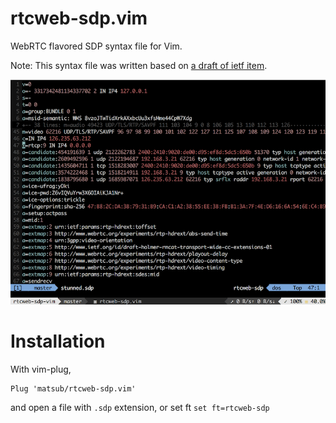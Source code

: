 # rtcweb-sdp.vim
WebRTC flavored SDP syntax file for Vim.

Note: This syntax file was written based on [a draft of ietf item](https://tools.ietf.org/html/draft-ietf-rtcweb-sdp).

![screenshot](screenshot/rtcweb-sdp.png)

# Installation
With vim-plug, 

```vim
Plug 'matsub/rtcweb-sdp.vim'
```

and open a file with `.sdp` extension, or set ft `set ft=rtcweb-sdp`

